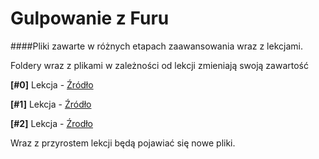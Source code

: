 # Gulpowanie z Furu
####Pliki zawarte w różnych etapach zaawansowania wraz z lekcjami.

Foldery wraz z plikami w zależności od lekcji zmieniają swoją zawartość

**[#0]** Lekcja - [Źródło](https://github.com/FuruSenpai/GulpowanieZFuru/tree/%230-Lekcja)

**[#1]** Lekcja - [Źródło](https://github.com/FuruSenpai/GulpowanieZFuru/tree/%231-Lekcja)

**[#2]** Lekcja - [Źrodło](https://github.com/FuruSenpai/GulpowanieZFuru/tree/%232-Lekcja)

Wraz z przyrostem lekcji będą pojawiać się nowe pliki.
